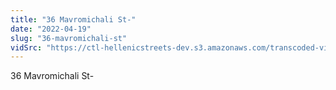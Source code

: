 ```yaml
---
title: "36 Mavromichali St-"
date: "2022-04-19"
slug: "36-mavromichali-st"
vidSrc: "https://ctl-hellenicstreets-dev.s3.amazonaws.com/transcoded-videos/36%20Mavromichali%20St-.mp4"
---
```


36 Mavromichali St-
